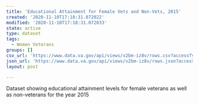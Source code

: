 ```yaml
---
title: 'Educational Attainment for Female Vets and Non-Vets, 2015'
created: '2020-11-10T17:18:31.072022'
modified: '2020-11-10T17:18:31.072033'
state: active
type: dataset
tags:
  - Women Veterans
groups: []
csv_url: 'https://www.data.va.gov/api/views/v2bm-iz8v/rows.csv?accessType=DOWNLOAD'
json_url: 'https://www.data.va.gov/api/views/v2bm-iz8v/rows.json?accessType=DOWNLOAD'
layout: post

---
```

Dataset showing educational attainment levels for female veterans as well as non-veterans for the year 2015
